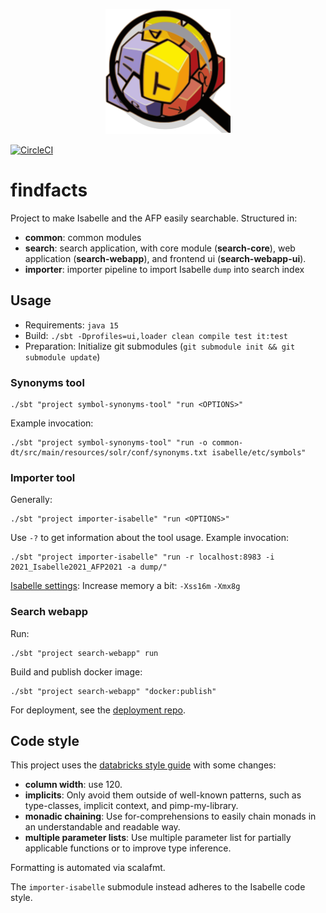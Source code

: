 <p align="center">
  <img title="FindFacts" src="search-webapp/public/images/android-chrome-384x384.png" width="200px" />
</p>

[![CircleCI](https://circleci.com/gh/qaware/findfacts/tree/master.svg?style=svg)](https://circleci.com/gh/qaware/findfacts/tree/master)

# findfacts
Project to make Isabelle and the AFP easily searchable. Structured in:
- **common**: common modules
- **search**: search application, with core module (**search-core**), web application (**search-webapp**), and frontend ui (**search-webapp-ui**).
- **importer**: importer pipeline to import Isabelle `dump` into search index

## Usage
- Requirements: `java 15`
- Build: `./sbt -Dprofiles=ui,loader clean compile test it:test`
- Preparation: Initialize git submodules (`git submodule init && git submodule update`)

### Synonyms tool
```shell
./sbt "project symbol-synonyms-tool" "run <OPTIONS>"
```
Example invocation:
```shell
./sbt "project symbol-synonyms-tool" "run -o common-dt/src/main/resources/solr/conf/synonyms.txt isabelle/etc/symbols"
```

### Importer tool
Generally:
```shell
./sbt "project importer-isabelle" "run <OPTIONS>"
```
Use `-?` to get information about the tool usage.
Example invocation:
```shell
./sbt "project importer-isabelle" "run -r localhost:8983 -i 2021_Isabelle2021_AFP2021 -a dump/" 
``` 
[Isabelle settings](.isabelle/etc/settings): Increase memory a bit: `-Xss16m` `-Xmx8g`

### Search webapp
Run:
```shell
./sbt "project search-webapp" run
```

Build and publish docker image:
```shell
./sbt "project search-webapp" "docker:publish"
```

For deployment, see the [deployment repo](https://github.com/qaware/findfacts-deployment).

## Code style
This project uses the [databricks style guide](https://github.com/databricks/scala-style-guide) with some changes:

- __column width__: use 120.
- __implicits__: Only avoid them outside of well-known patterns, such as type-classes, implicit context, and pimp-my-library.
- __monadic chaining__: Use for-comprehensions to easily chain monads in an understandable and readable way.
- __multiple parameter lists__: Use multiple parameter list for partially applicable functions or to improve type inference.

Formatting is automated via scalafmt.

The `importer-isabelle` submodule instead adheres to the Isabelle code style.